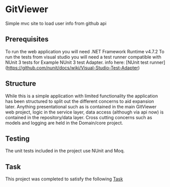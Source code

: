 # GitViewer
Simple mvc site to load user info from github api

## Prerequisites
To run the web application you will need .NET Framework Runtime v4.7.2 
To run the tests from visual studio you will need a test runner compatible with NUnit 3 tests for Example NUnit 3 test Adapter. info here: [NUnit test runner] (https://github.com/nunit/docs/wiki/Visual-Studio-Test-Adapter)

## Structure
While this is a simple application with limited functionality the application has been structured to split out the different concerns to aid expansion later. Anything presentational such as is contained in the main GitViewer web project, logic in the service layer, data access (although via api now) is contained in the repository/data layer. Cross cutting concerns such as models and logging are held in the Domain/core project.

## Testing

The unit tests included in the project use NUnit and Moq. 

## Task

This project was completed to satisfy the following [Task](/task.md)

